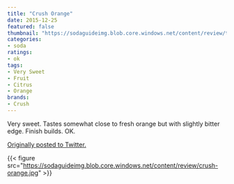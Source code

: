 ```yaml
---
title: "Crush Orange"
date: 2015-12-25
featured: false
thumbnail: "https://sodaguideimg.blob.core.windows.net/content/review/thumbs/crush-orange.jpg"
categories:
- soda
ratings:
- ok
tags:
- Very Sweet
- Fruit
- Citrus
- Orange
brands:
- Crush
---
```


Very sweet. Tastes somewhat close to fresh orange but with slightly bitter edge. Finish builds. OK. 

[Originally posted to Twitter.](https://twitter.com/Cavorter/status/669597829040504832)

{{< figure src="https://sodaguideimg.blob.core.windows.net/content/review/crush-orange.jpg" >}}

